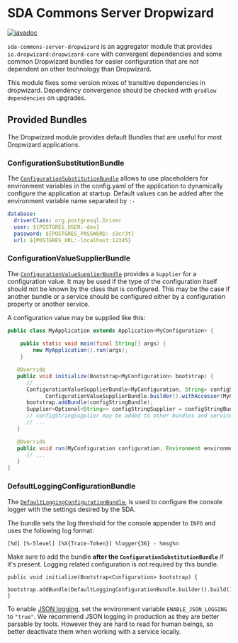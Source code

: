 # SDA Commons Server Dropwizard

[![javadoc](https://javadoc.io/badge2/org.sdase.commons/sda-commons-server-dropwizard/javadoc.svg)](https://javadoc.io/doc/org.sdase.commons/sda-commons-server-dropwizard)

`sda-commons-server-dropwizard` is an aggregator module that provides `io.dropwizard:dropwizard-core` with convergent
dependencies and some common Dropwizard bundles for easier configuration that are not dependent on other technology
than Dropwizard.

This module fixes some version mixes of transitive dependencies in dropwizard. Dependency convergence should be checked 
with `gradlew dependencies` on upgrades.

## Provided Bundles

The Dropwizard module provides default Bundles that are useful for most Dropwizard applications.

### ConfigurationSubstitutionBundle

The [`ConfigurationSubstitutionBundle`](./src/main/java/org/sdase/commons/server/dropwizard/bundles/ConfigurationSubstitutionBundle.java)
allows to use placeholders for environment variables in the config.yaml of the application to dynamically configure the
application at startup. Default values can be added after the environment variable name separated by `:-`

```yaml
database:
  driverClass: org.postgresql.Driver
  user: ${POSTGRES_USER:-dev}
  password: ${POSTGRES_PASSWORD:-s3cr3t}
  url: ${POSTGRES_URL:-localhost:12345}
```

### ConfigurationValueSupplierBundle

The [`ConfigurationValueSupplierBundle`](./src/main/java/org/sdase/commons/server/dropwizard/bundles/ConfigurationValueSupplierBundle.java)
provides a `Supplier` for a configuration value. It may be used if the type of the configuration itself should not be 
known by the class that is configured. This may be the case if another bundle or a service should be configured either
by a configuration property or another service.

A configuration value may be supplied like this:

```java
public class MyApplication extends Application<MyConfiguration> {
   
    public static void main(final String[] args) {
        new MyApplication().run(args);
    }

   @Override
   public void initialize(Bootstrap<MyConfiguration> bootstrap) {
      // ...
      ConfigurationValueSupplierBundle<MyConfiguration, String> configStringBundle =
            ConfigurationValueSupplierBundle.builder().withAccessor(MyConfiguration::getConfigString).build();
      bootstrap.addBundle(configStringBundle);
      Supplier<Optional<String>> configStringSupplier = configStringBundle.supplier();
      // configStringSupplier may be added to other bundles and services, it's get() method can be access after run()
      // ...
   }

   @Override
   public void run(MyConfiguration configuration, Environment environment) {
      // ...
   }
}
```

### DefaultLoggingConfigurationBundle
The [`DefaultLoggingConfigurationBundle`](./src/main/java/org/sdase/commons/server/dropwizard/bundles/DefaultLoggingConfigurationBundle.java), 
is used to configure the console logger with the settings desired by the SDA.

The bundle sets the log threshold for the console appender to `INFO` and uses the following log format:

```
[%d] [%-5level] [%X{Trace-Token}] %logger{36} - %msg%n
```

Make sure to add the bundle **after the `ConfigurationSubstitutionBundle`** if it's present.
Logging related configuration is not required by this bundle. 

```
public void initialize(Bootstrap<Configuration> bootstrap) {
    bootstrap.addBundle(DefaultLoggingConfigurationBundle.builder().build());
}
```

To enable [JSON logging](https://www.dropwizard.io/en/latest/manual/core.html#logging), set the environment variable `ENABLE_JSON_LOGGING` to `"true"`.
We recommend JSON logging in production as they are better parsable by tools.
However they are hard to read for human beings, so better deactivate them when working with a service locally.
